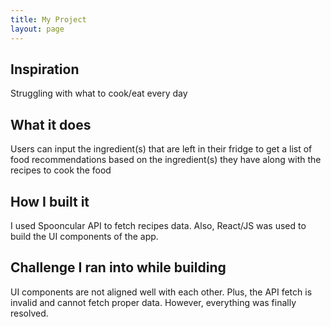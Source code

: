 ```yaml
---
title: My Project
layout: page
---
```


## Inspiration

Struggling with what to cook/eat every day

## What it does

Users can input the ingredient(s) that are left in their fridge to get a list of food recommendations based on the ingredient(s) they have along with the recipes to cook the food

## How I built it

I used Spooncular API to fetch recipes data. Also, React/JS was used to build the UI components of the app.

## Challenge I ran into while building

UI components are not aligned well with each other. Plus, the API fetch is invalid and cannot fetch proper data. However, everything was finally resolved.
